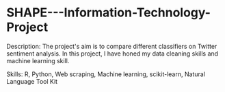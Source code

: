 # SHAPE---Information-Technology-Project
Description: The project's aim is to compare different classifiers on Twitter sentiment analysis. In this project, I have honed my data cleaning skills and machine learning skill.

Skills:  R, Python, Web scraping, Machine learning, scikit-learn, Natural Language Tool Kit
